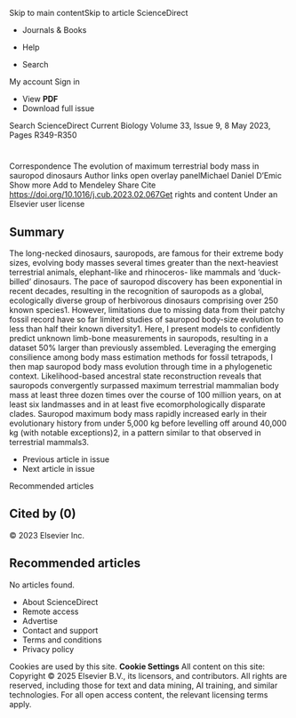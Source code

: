 Skip to main contentSkip to article
ScienceDirect
  * Journals & Books


  * Help
  * Search


My account
Sign in
  * View **PDF**
  * Download full issue


Search ScienceDirect
Current Biology
Volume 33, Issue 9, 8 May 2023, Pages R349-R350
[](https://www.sciencedirect.com/journal/current-biology/vol/33/issue/9)
# 
Correspondence
The evolution of maximum terrestrial body mass in sauropod dinosaurs
Author links open overlay panelMichael Daniel D’Emic
Show more
Add to Mendeley
Share
Cite
https://doi.org/10.1016/j.cub.2023.02.067Get rights and content
Under an Elsevier user license
## Summary
The long-necked dinosaurs, sauropods, are famous for their extreme body sizes, evolving body masses several times greater than the next-heaviest terrestrial animals, elephant-like and rhinoceros- like mammals and ‘duck-billed’ dinosaurs. The pace of sauropod discovery has been exponential in recent decades, resulting in the recognition of sauropods as a global, ecologically diverse group of herbivorous dinosaurs comprising over 250 known species1. However, limitations due to missing data from their patchy fossil record have so far limited studies of sauropod body-size evolution to less than half their known diversity1. Here, I present models to confidently predict unknown limb-bone measurements in sauropods, resulting in a dataset 50% larger than previously assembled. Leveraging the emerging consilience among body mass estimation methods for fossil tetrapods, I then map sauropod body mass evolution through time in a phylogenetic context. Likelihood-based ancestral state reconstruction reveals that sauropods convergently surpassed maximum terrestrial mammalian body mass at least three dozen times over the course of 100 million years, on at least six landmasses and in at least five ecomorphologically disparate clades. Sauropod maximum body mass rapidly increased early in their evolutionary history from under 5,000 kg before levelling off around 40,000 kg (with notable exceptions)2, in a pattern similar to that observed in terrestrial mammals3.
  * Previous article in issue
  * Next article in issue


Recommended articles
## Cited by (0)
© 2023 Elsevier Inc.
## Recommended articles
No articles found.
[](https://www.elsevier.com/)
  * About ScienceDirect
  * Remote access
  * Advertise
  * Contact and support
  * Terms and conditions
  * Privacy policy


Cookies are used by this site.  **Cookie Settings**
All content on this site: Copyright © 2025 Elsevier B.V., its licensors, and contributors. All rights are reserved, including those for text and data mining, AI training, and similar technologies. For all open access content, the relevant licensing terms apply.
[](https://www.relx.com/)